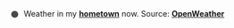 <img src="assets/weather.png" alt="clear sky" width="25" height="25" style="vertical-align:middle;position:relative;top:-1pt;"/> Weather in my [**hometown**](https://en.wikipedia.org/wiki/Shantou) now. Source: [**OpenWeather**](https://openweathermap.org/)
